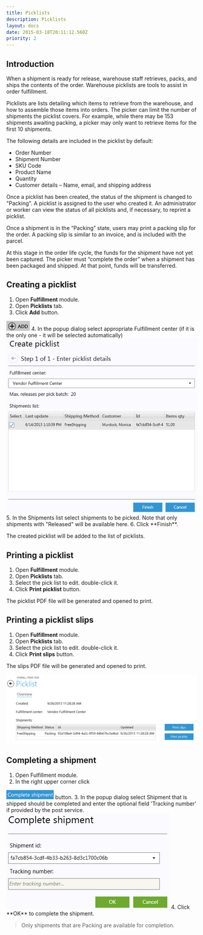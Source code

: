 ```yaml
---
title: Picklists
description: Picklists
layout: docs
date: 2015-03-18T20:11:12.560Z
priority: 2
---
```

## Introduction

When a shipment is ready for release, warehouse staff retrieves, packs, and ships the contents of the order. Warehouse picklists are tools to assist in order fulfillment.

Picklists are lists detailing which items to retrieve from the warehouse, and how to assemble those items into orders. The picker can limit the number of shipments the picklist covers. For example, while there may be 153 shipments awaiting packing, a picker may only want to retrieve items for the first 10 shipments.

The following details are included in the picklist by default:

* Order Number
* Shipment Number
* SKU Code
* Product Name
* Quantity
* Customer details – Name, email, and shipping address

Once a picklist has been created, the status of the shipment is changed to "Packing". A picklist is assigned to the user who created it. An administrator or worker can view the status of all picklists and, if necessary, to reprint a picklist.

Once a shipment is in the “Packing” state, users may print a packing slip for the order. A packing slip is similar to an invoice, and is included with the parcel. 

At this stage in the order life cycle, the funds for the shipment have not yet been captured. The picker must “complete the order” when a shipment has been packaged and shipped. At that point, funds will be transferred.

## Creating a picklist

1. Open **Fulfillment** module.
2. Open **Picklists** tab.
3. Click **Add** button.
  <img src="../../../../assets/images/docs/image2013-5-29_17_38_44.png" />
4. In the popup dialog select appropriate Fulfillment center (if it is the only one - it will be selected automatically)
  <img src="../../../../assets/images/docs/image2013-6-14_16_18_42.png" />
5. In the Shipments list select shipments to be picked. Note that only shipments with "Released" will be available here.
6. Click **Finish**.

The created picklist will be added to the list of picklists.

## Printing a picklist

1. Open **Fulfillment** module.
2. Open **Picklists** tab.
3. Select the pick list to edit. double-click it.
4. Click **Print picklist** button.

The picklist PDF file will be generated and opened to print.

## Printing a picklist slips

1. Open **Fulfillment** module.
2. Open **Picklists** tab.
3. Select the pick list to edit. double-click it.
4. Click **Print slips** button.

The slips PDF file will be generated and opened to print.

<img src="../../../../assets/images/docs/picklist.png" />

## Completing a shipment

1. Open Fulfillment module.
2. In the right upper corner click
  <img src="../../../../assets/images/docs/image2013-6-14_16_32_40.png" />
  button.
3. In the popup dialog select Shipment that is shipped should be completed and enter the optional field 'Tracking number' if provided by the post service.
  <img src="../../../../assets/images/docs/image2013-6-14_16_34_25.png" />
4. Click **OK** to complete the shipment.

> Only shipments that are Packing are available for completion.